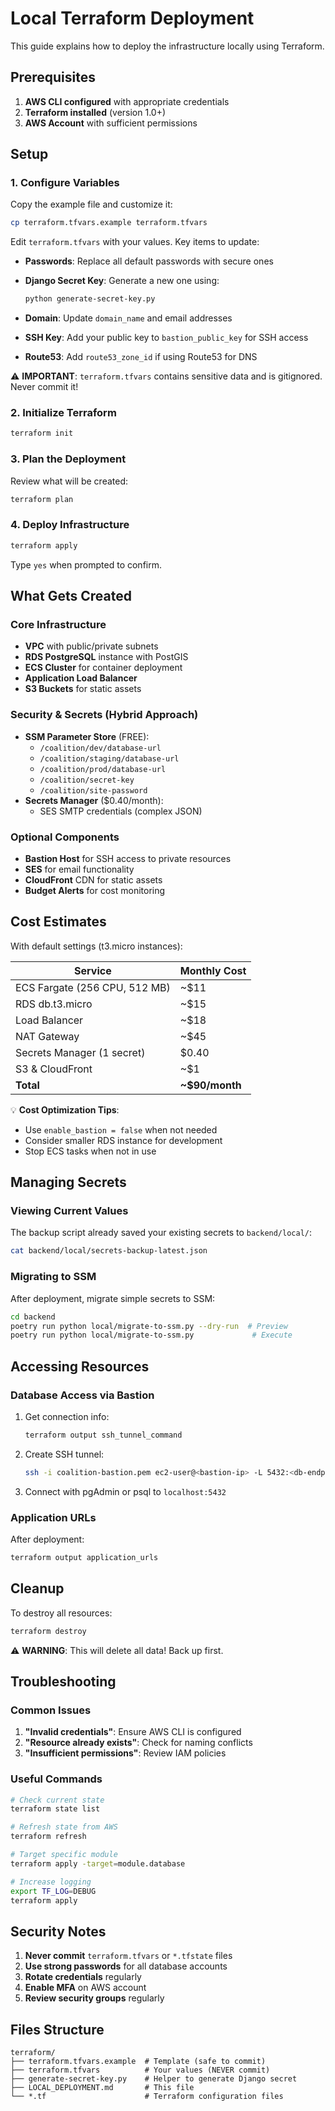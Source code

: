 # Local Terraform Deployment

This guide explains how to deploy the infrastructure locally using Terraform.

## Prerequisites

1. **AWS CLI configured** with appropriate credentials
2. **Terraform installed** (version 1.0+)
3. **AWS Account** with sufficient permissions

## Setup

### 1. Configure Variables

Copy the example file and customize it:

```bash
cp terraform.tfvars.example terraform.tfvars
```

Edit `terraform.tfvars` with your values. Key items to update:

- **Passwords**: Replace all default passwords with secure ones
- **Django Secret Key**: Generate a new one using:

  ```bash
  python generate-secret-key.py
  ```

- **Domain**: Update `domain_name` and email addresses
- **SSH Key**: Add your public key to `bastion_public_key` for SSH access
- **Route53**: Add `route53_zone_id` if using Route53 for DNS

⚠️ **IMPORTANT**: `terraform.tfvars` contains sensitive data and is gitignored. Never commit it!

### 2. Initialize Terraform

```bash
terraform init
```

### 3. Plan the Deployment

Review what will be created:

```bash
terraform plan
```

### 4. Deploy Infrastructure

```bash
terraform apply
```

Type `yes` when prompted to confirm.

## What Gets Created

### Core Infrastructure

- **VPC** with public/private subnets
- **RDS PostgreSQL** instance with PostGIS
- **ECS Cluster** for container deployment
- **Application Load Balancer**
- **S3 Buckets** for static assets

### Security & Secrets (Hybrid Approach)

- **SSM Parameter Store** (FREE):
  - `/coalition/dev/database-url`
  - `/coalition/staging/database-url`
  - `/coalition/prod/database-url`
  - `/coalition/secret-key`
  - `/coalition/site-password`
- **Secrets Manager** ($0.40/month):
  - SES SMTP credentials (complex JSON)

### Optional Components

- **Bastion Host** for SSH access to private resources
- **SES** for email functionality
- **CloudFront** CDN for static assets
- **Budget Alerts** for cost monitoring

## Cost Estimates

With default settings (t3.micro instances):

| Service                       | Monthly Cost   |
| ----------------------------- | -------------- |
| ECS Fargate (256 CPU, 512 MB) | ~$11           |
| RDS db.t3.micro               | ~$15           |
| Load Balancer                 | ~$18           |
| NAT Gateway                   | ~$45           |
| Secrets Manager (1 secret)    | $0.40          |
| S3 & CloudFront               | ~$1            |
| **Total**                     | **~$90/month** |

💡 **Cost Optimization Tips**:

- Use `enable_bastion = false` when not needed
- Consider smaller RDS instance for development
- Stop ECS tasks when not in use

## Managing Secrets

### Viewing Current Values

The backup script already saved your existing secrets to `backend/local/`:

```bash
cat backend/local/secrets-backup-latest.json
```

### Migrating to SSM

After deployment, migrate simple secrets to SSM:

```bash
cd backend
poetry run python local/migrate-to-ssm.py --dry-run  # Preview
poetry run python local/migrate-to-ssm.py             # Execute
```

## Accessing Resources

### Database Access via Bastion

1. Get connection info:

   ```bash
   terraform output ssh_tunnel_command
   ```

2. Create SSH tunnel:

   ```bash
   ssh -i coalition-bastion.pem ec2-user@<bastion-ip> -L 5432:<db-endpoint>:5432
   ```

3. Connect with pgAdmin or psql to `localhost:5432`

### Application URLs

After deployment:

```bash
terraform output application_urls
```

## Cleanup

To destroy all resources:

```bash
terraform destroy
```

⚠️ **WARNING**: This will delete all data! Back up first.

## Troubleshooting

### Common Issues

1. **"Invalid credentials"**: Ensure AWS CLI is configured
2. **"Resource already exists"**: Check for naming conflicts
3. **"Insufficient permissions"**: Review IAM policies

### Useful Commands

```bash
# Check current state
terraform state list

# Refresh state from AWS
terraform refresh

# Target specific module
terraform apply -target=module.database

# Increase logging
export TF_LOG=DEBUG
terraform apply
```

## Security Notes

1. **Never commit** `terraform.tfvars` or `*.tfstate` files
2. **Use strong passwords** for all database accounts
3. **Rotate credentials** regularly
4. **Enable MFA** on AWS account
5. **Review security groups** regularly

## Files Structure

```
terraform/
├── terraform.tfvars.example  # Template (safe to commit)
├── terraform.tfvars          # Your values (NEVER commit)
├── generate-secret-key.py    # Helper to generate Django secret
├── LOCAL_DEPLOYMENT.md       # This file
└── *.tf                      # Terraform configuration files
```
